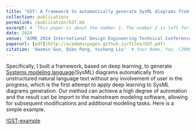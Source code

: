```yaml
---
title: "GST: A framework to automatically generate SysML diagrams from text based on deep learning"
collection: publications
permalink: /publication/GST.md
excerpt: # 'This paper is about the number 1. The number 2 is left for future work.'
date: 2024
venue: 'ASME 2024 International Design Engineering Technical Conferences and Computers and Information in Engineering Conference(IDETC-CIE)'
paperurl: [pdf](http://academicpages.github.io/files/GST.pdf)
citation: 'Haomin Guo, Qibo Peng, Yusheng Liu'  # Your Name, You. (2009). &quot;Paper Title Number 1.&quot; <i>Journal 1</i>. 1(1).'
---
```


Specifically, I built a framework, based on deep learning, to generate [Systems modeling language](https://en.wikipedia.org/wiki/Systems_modeling_language)(SysML) diagrams automatically from unstructured natural language text without any involvement of user in the progress, which is the first attempt to apply deep learning to SysML diagrams generation. Our method can achieve a high degree of automation and the result can be import to the mainstream modeling software, allowing for subsequent modifications and additional modeling tasks. Here is a simple example.

[!GST-example](/files/GST-example)

